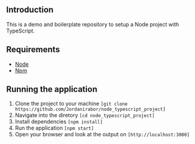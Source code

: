 ## Introduction

This is a demo and boilerplate repository to setup a Node project with TypeScript.

## Requirements

- [Node](https://nodejs.org/en/)
- [Npm](https://www.npmjs.com/)

## Running the application

1. Clone the project to your machine `[git clone https://github.com/Jordanirabor/node_typescript_project]`
2. Navigate into the diretory `[cd node_typescript_project]`
3. Install dependencies `[npm install]`
4. Run the application `[npm start]`
5. Open your browser and look at the output on `[http://localhost:3000]`
